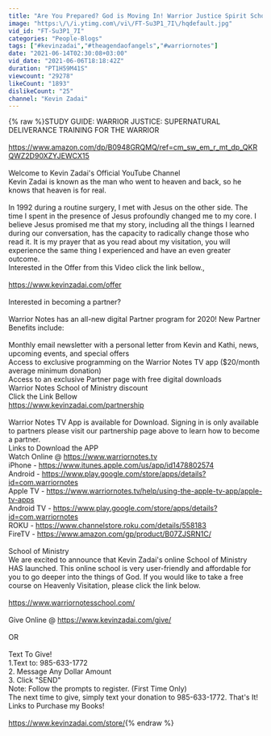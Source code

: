 ```yaml
---
title: "Are You Prepared? God is Moving In! Warrior Justice Spirit School -Kevin Zadai"
image: "https:\/\/i.ytimg.com\/vi\/FT-Su3P1_7I\/hqdefault.jpg"
vid_id: "FT-Su3P1_7I"
categories: "People-Blogs"
tags: ["#kevinzadai","#theagendaofangels","#warriornotes"]
date: "2021-06-14T02:30:08+03:00"
vid_date: "2021-06-06T18:18:42Z"
duration: "PT1H59M41S"
viewcount: "29278"
likeCount: "1893"
dislikeCount: "25"
channel: "Kevin Zadai"
---
```

{% raw %}STUDY GUIDE: WARRIOR JUSTICE: SUPERNATURAL DELIVERANCE TRAINING FOR THE WARRIOR<br /><br /><a rel="nofollow" target="blank" href="https://www.amazon.com/dp/B0948GRQMQ/ref=cm_sw_em_r_mt_dp_QKRQWZ2D90XZYJEWCX15">https://www.amazon.com/dp/B0948GRQMQ/ref=cm_sw_em_r_mt_dp_QKRQWZ2D90XZYJEWCX15</a><br /><br />Welcome to Kevin Zadai's Official YouTube Channel <br />Kevin Zadai is known as the man who went to heaven and back, so he knows that heaven is for real.<br /><br />In 1992 during a routine surgery, I met with Jesus on the other side. The time I spent in the presence of Jesus profoundly changed me to my core. I believe Jesus promised me that my story, including all the things I learned during our conversation, has the capacity to radically change those who read it. It is my prayer that as you read about my visitation, you will experience the same thing I experienced and have an even greater outcome.<br />Interested in the Offer from this Video click the link bellow., <br /><br /><a rel="nofollow" target="blank" href="https://www.kevinzadai.com/offer">https://www.kevinzadai.com/offer</a><br /><br />Interested in becoming a partner?<br /><br />Warrior Notes has an all-new digital Partner program for 2020! New Partner Benefits include:<br /><br />Monthly email newsletter with a personal letter from Kevin and Kathi, news, upcoming events, and special offers<br />Access to exclusive programming on the Warrior Notes TV app ($20/month average minimum donation)<br />Access to an exclusive Partner page with free digital downloads<br />Warrior Notes School of Ministry discount<br />Click the Link Bellow <br /><a rel="nofollow" target="blank" href="https://www.kevinzadai.com/partnership">https://www.kevinzadai.com/partnership</a><br /><br />Warrior Notes TV App is available for Download. Signing in is only available to partners please visit our partnership page above to learn how to become a partner. <br />Links to Download the APP<br />Watch Online @ <a rel="nofollow" target="blank" href="https://www.warriornotes.tv">https://www.warriornotes.tv</a><br />iPhone - <a rel="nofollow" target="blank" href="https://www.itunes.apple.com/us/app/id1478802574">https://www.itunes.apple.com/us/app/id1478802574</a><br />Android - <a rel="nofollow" target="blank" href="https://www.play.google.com/store/apps/details?id=com.warriornotes">https://www.play.google.com/store/apps/details?id=com.warriornotes</a><br />Apple TV - <a rel="nofollow" target="blank" href="https://www.warriornotes.tv/help/using-the-apple-tv-app/apple-tv-apps">https://www.warriornotes.tv/help/using-the-apple-tv-app/apple-tv-apps</a><br />Android TV - <a rel="nofollow" target="blank" href="https://www.play.google.com/store/apps/details?id=com.warriornotes">https://www.play.google.com/store/apps/details?id=com.warriornotes</a><br />ROKU -  <a rel="nofollow" target="blank" href="https://www.channelstore.roku.com/details/558183">https://www.channelstore.roku.com/details/558183</a><br />FireTV - <a rel="nofollow" target="blank" href="https://www.amazon.com/gp/product/B07ZJSRN1C/">https://www.amazon.com/gp/product/B07ZJSRN1C/</a><br /><br />School of Ministry<br />We are excited to announce that Kevin Zadai's online School of Ministry HAS launched. This online school is very user-friendly and affordable for you to go deeper into the things of God. If you would like to take a free course on Heavenly Visitation, please click the link below. <br /><br /><a rel="nofollow" target="blank" href="https://www.warriornotesschool.com/">https://www.warriornotesschool.com/</a><br /><br />Give Online @ <a rel="nofollow" target="blank" href="https://www.kevinzadai.com/give/">https://www.kevinzadai.com/give/</a><br /><br />OR<br /><br />Text To Give!<br />1.Text to: 985-633-1772<br />2. Message Any Dollar Amount<br />3. Click &quot;SEND&quot;<br />Note: Follow the prompts to register. (First Time Only)<br />The next time to give, simply text your donation to 985-633-1772. That's It!<br />Links to Purchase my Books!<br /><br /><a rel="nofollow" target="blank" href="https://www.kevinzadai.com/store/">https://www.kevinzadai.com/store/</a>{% endraw %}
